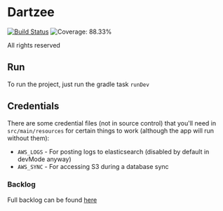# Dartzee

[![Build Status](https://github.com/alyssaburlton/Dartzee/workflows/CI/badge.svg)](https://github.com/alyssaburlton/dartzee/actions)
![Coverage: 88.33%](https://img.shields.io/badge/coverage-88.33%25-brightgreen)

All rights reserved

## Run

To run the project, just run the gradle task `runDev`

## Credentials

There are some credential files (not in source control) that you'll need in `src/main/resources` for certain things to work (although the app will run without them):

- `AWS_LOGS` - For posting logs to elasticsearch (disabled by default in devMode anyway)
- `AWS_SYNC` - For accessing S3 during a database sync

### Backlog
Full backlog can be found [here](https://trello.com/b/Plz8blWw/dartzee)
